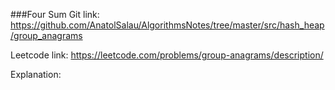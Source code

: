 ###Four Sum
Git link:   
https://github.com/AnatolSalau/AlgorithmsNotes/tree/master/src/hash_heap/group_anagrams

Leetcode link:
https://leetcode.com/problems/group-anagrams/description/

Explanation:

